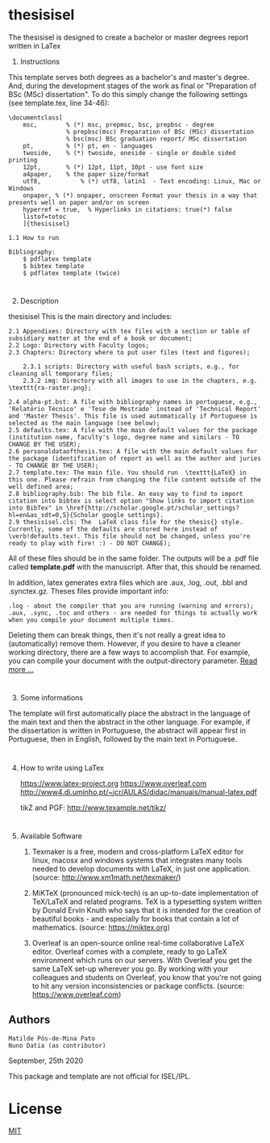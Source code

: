 # thesisisel
The thesisisel is designed to create a bachelor or master degrees report written in LaTex

1. Instructions

This template serves both degrees as a bachelor's and master's degree. And, during the development stages of the work as final or "Preparation of BSc (MSc) dissertation". To do this simply change the following settings (see template.tex, line 34-46):

	\documentclass[
		msc,		% (*) msc, prepmsc, bsc, prepbsc - degree
					% prepbsc(msc) Preparation of BSc (MSc) dissertation
					% bsc(msc) BSc graduation report/ MSc dissertation
		pt,			% (*) pt, en - languages 
		twoside,	% (*) twoside, oneside - single or double sided printing
		12pt,		% (*) 12pt, 11pt, 10pt - use font size
		a4paper,	% the paper size/format
		utf8,			% (*) utf8, latin1	- Text encoding: Linux, Mac or Windows
		onpaper, % (*) onpaper, onscreen Format your thesis in a way that presents well on paper and/or on screen
		hyperref = true,  % Hyperlinks in citations: true(*) false
		listof=totoc
		]{thesisisel} 

	1.1 How to run

	Bibliography:
		$ pdflatex template
		$ bibtex template
		$ pdflatex template (twice)

# 

2. Description

thesisisel This is the main directory and includes:

	2.1 Appendixes: Directory with tex files with a section or table of subsidiary matter at the end of a book or document;
	2.2 Logo: Directory with Faculty logos;
	2.3 Chapters: Directory where to put user files (text and figures);
		
		2.3.1 scripts: Directory with useful bash scripts, e.g., for cleaning all temporary files;
		2.3.2 img: Directory with all images to use in the chapters, e.g. \texttt{ra-raster.png};
	
	2.4 alpha-pt.bst: A file with bibliography names in portuguese, e.g., 'Relatório Técnico' e 'Tese de Mestrado' instead of 'Technical Report' and 'Master Thesis'. This file is used automatically if Portuguese is selected as the main language (see below);
	2.5 defaults.tex: A file with the main default values for the package (institution name, faculty's logo, degree name and similars - TO CHANGE BY THE USER);
	2.6 personaldataofthesis.tex: A file with the main default values for the package (identification of report as well as the author and juries - TO CHANGE BY THE USER);
	2.7 template.tex: The main file. You should run  \texttt{LaTeX} in this one. Please refrain from changing the file content outside of the well defined area;
	2.8 bibliography.bib: The bib file. An easy way to find to import citation into bibtex is select option "Show links to import citation into BibTex" in \href{http://scholar.google.pt/scholar_settings?hl=en&as_sdt=0,5}{Scholar google settings}.
	2.9 thesisisel.cls: The  LaTeX class file for the thesis{} style. Currently, some of the defaults are stored here instead of \verb!defaults.tex!. This file should not be changed, unless you're ready to play with fire! :) - DO NOT CHANGE);
	
All of these files should be in the same folder. The outputs will be a .pdf file called **template.pdf** with the manuscript. After that, this should be renamed. 

In addition, latex generates extra files which are .aux, .log, .out, .bbl and .synctex.gz. Theses files provide important info: 
	
	.log - about the compiler that you are running (warning and errors);
	.aux, .sync, .toc and others - are needed for things to actually work when you compile your document multiple times.

Deleting them can break things, then it's not really a great idea to (automatically) remove them. However, if you desire to have a cleaner working directory, there are a few ways to accomplish that. For example, you can compile your document with the output-directory parameter. [Read more ...](https://tex.stackexchange.com/questions/369771/how-to-delete-files-generated-by-latex)  
	
# 

3. Some informations

The template will first automatically place the abstract in the language of the main text and then the abstract in the other language. For example, if the dissertation is written in Portuguese, the abstract will appear first in Portuguese, then in English, followed by the main text in Portuguese.

# 

4. How to write using LaTex

	https://www.latex-project.org
	https://www.overleaf.com
	http://www4.di.uminho.pt/~jcr/AULAS/didac/manuais/manual-latex.pdf

	tikZ and PGF: http://www.texample.net/tikz/

# 

5. Available Software

	1. Texmaker is a free, modern and cross-platform LaTeX editor for linux, macosx and windows systems that integrates many tools needed to develop documents with LaTeX, in just one application. (source: http://www.xm1math.net/texmaker/)

	2. MiKTeX (pronounced mick-tech) is an up-to-date implementation of TeX/LaTeX and related programs. TeX is a typesetting system written by Donald Ervin Knuth who says that it is intended for the creation of beautiful books - and especially for books that contain a lot of mathematics. (source: https://miktex.org)

	3. Overleaf is an open-source online real-time collaborative LaTeX editor. Overleaf comes with a complete, ready to go LaTeX environment which runs on our servers. With Overleaf you get the same LaTeX set-up wherever you go. By working with your colleagues and students on Overleaf, you know that you're not going to hit any version inconsistencies or package conflicts. (source: https://www.overleaf.com)
 

## Authors

	Matilde Pós-de-Mina Pato
	Nuno Datia (as contributor)

September, 25th 2020


This package and template are not official for ISEL/IPL.

# License

[MIT](https://choosealicense.com/licenses/mit/)